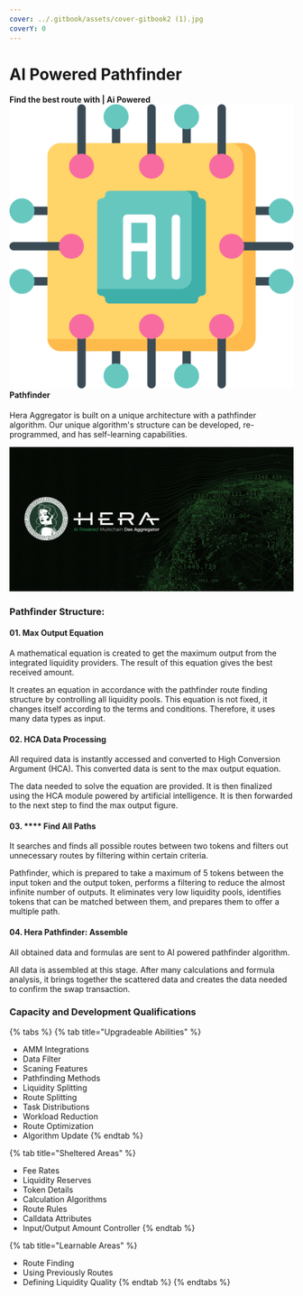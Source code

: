 ```yaml
---
cover: ../.gitbook/assets/cover-gitbook2 (1).jpg
coverY: 0
---
```


# AI Powered Pathfinder

#### Find the best route with | Ai Powered <img src="../.gitbook/assets/ai-icon.png" alt="" data-size="line"> Pathfinder

Hera Aggregator is built on a unique architecture with a pathfinder algorithm. Our unique algorithm's structure can be developed, re-programmed, and has self-learning capabilities.

![](../.gitbook/assets/ai-powered-landing-min.jpg)

### **Pathfinder Structure:**&#x20;

#### 01. Max Output Equation

A mathematical equation is created to get the maximum output from the integrated liquidity providers. The result of this equation gives the best received amount.

It creates an equation in accordance with the pathfinder route finding structure by controlling all liquidity pools. This equation is not fixed, it changes itself according to the terms and conditions. Therefore, it uses many data types as input.

#### 02. HCA Data Processing

All required data is instantly accessed and converted to High Conversion Argument (HCA). This converted data is sent to the max output equation.

The data needed to solve the equation are provided. It is then finalized using the HCA module powered by artificial intelligence. It is then forwarded to the next step to find the max output figure.

#### 03. **** Find All Paths

It searches and finds all possible routes between two tokens and filters out unnecessary routes by filtering within certain criteria.

Pathfinder, which is prepared to take a maximum of 5 tokens between the input token and the output token, performs a filtering to reduce the almost infinite number of outputs. It eliminates very low liquidity pools, identifies tokens that can be matched between them, and prepares them to offer a multiple path.

#### 04. Hera Pathfinder: Assemble&#x20;

All obtained data and formulas are sent to AI powered pathfinder algorithm.

All data is assembled at this stage. After many calculations and formula analysis, it brings together the scattered data and creates the data needed to confirm the swap transaction.



### Capacity and Development Qualifications

{% tabs %}
{% tab title="Upgradeable Abilities" %}
* AMM Integrations
* Data Filter
* Scaning Features
* Pathfinding Methods
* Liquidity Splitting
* Route Splitting
* Task Distributions
* Workload Reduction
* Route Optimization
* Algorithm Update
{% endtab %}

{% tab title="Sheltered Areas" %}
* Fee Rates
* Liquidity Reserves
* Token Details
* Calculation Algorithms
* Route Rules
* Calldata Attributes
* Input/Output Amount Controller
{% endtab %}

{% tab title="Learnable Areas" %}
* Route Finding
* Using Previously Routes
* Defining Liquidity Quality
{% endtab %}
{% endtabs %}
